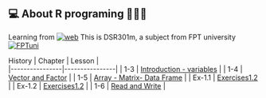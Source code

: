 ## 💻 About R programing 👨🏻‍💻
Learning from
[![web](https://img.shields.io/badge/Coursera.org-%231257A6.svg?logo=Coursera&logoColor=white)](https://www.coursera.org/specializations/applied-data-science-r)
This is DSR301m, a subject from FPT university 
[![FPTuni](https://img.shields.io/badge/FPT_university-%23FFA500.svg?logo=FPT&logoColor=white)](https://daihoc.fpt.edu.vn/en/artificial-intelligence/)


History
|    Chapter     |     Lesson     |  
|----------------|----------------|
| 1-3      | [Introduction - variables](https://github.com/PHQuyAn/Studying/blob/main/R%20program/Part1-3_self.R)   |
| 1-4      | [Vector and Factor](https://github.com/PHQuyAn/Studying/blob/main/R%20program/Part1-4_self.R) |
| 1-5      | [Array - Matrix- Data Frame](https://github.com/PHQuyAn/Studying/blob/main/R%20program/Part1-5_self.R) |
| Ex-1.1      | [Exercises1.2](https://github.com/PHQuyAn/Studying/blob/main/R%20program/Exercise_Part1-1.R) |
| Ex-1.2      | [Exercises1.2](https://github.com/PHQuyAn/Studying/blob/main/R%20program/Exercise_Part1-2.R) |
| 1-6      | [Read and Write](https://github.com/PHQuyAn/Studying/blob/main/R%20program/Part1-6_self.R)     |
